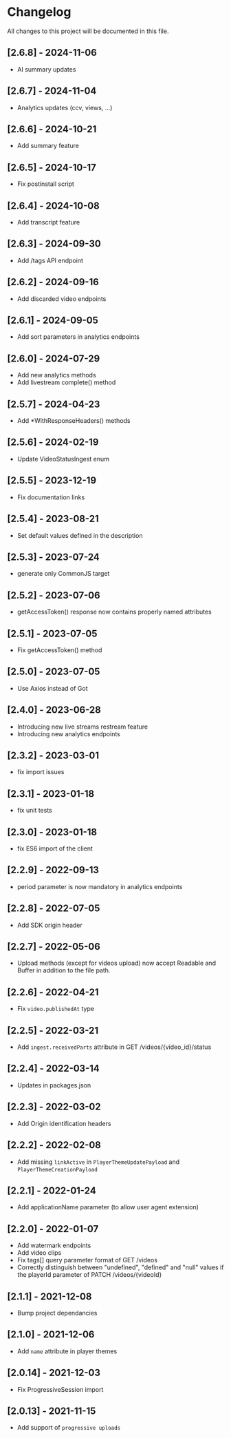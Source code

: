 # Changelog
All changes to this project will be documented in this file.

## [2.6.8] - 2024-11-06
- AI summary updates

## [2.6.7] - 2024-11-04
- Analytics updates (ccv, views, ...)

## [2.6.6] - 2024-10-21
- Add summary feature

## [2.6.5] - 2024-10-17
- Fix postinstall script

## [2.6.4] - 2024-10-08
- Add transcript feature

## [2.6.3] - 2024-09-30
- Add /tags API endpoint

## [2.6.2] - 2024-09-16
- Add discarded video endpoints

## [2.6.1] - 2024-09-05
- Add sort parameters in analytics endpoints

## [2.6.0] - 2024-07-29
- Add new analytics methods
- Add livestream complete() method

## [2.5.7] - 2024-04-23
- Add *WithResponseHeaders() methods

## [2.5.6] - 2024-02-19
- Update VideoStatusIngest enum

## [2.5.5] - 2023-12-19
- Fix documentation links

## [2.5.4] - 2023-08-21
- Set default values defined in the description

## [2.5.3] - 2023-07-24
- generate only CommonJS target

## [2.5.2] - 2023-07-06
- getAccessToken() response now contains properly named attributes

## [2.5.1] - 2023-07-05
- Fix getAccessToken() method

## [2.5.0] - 2023-07-05
- Use Axios instead of Got

## [2.4.0] - 2023-06-28
- Introducing new live streams restream feature
- Introducing new analytics endpoints

## [2.3.2] - 2023-03-01
- fix import issues

## [2.3.1] - 2023-01-18
- fix unit tests

## [2.3.0] - 2023-01-18
- fix ES6 import of the client

## [2.2.9] - 2022-09-13
- period parameter is now mandatory in analytics endpoints

## [2.2.8] - 2022-07-05
- Add SDK origin header

## [2.2.7] - 2022-05-06
- Upload methods (except for videos upload) now accept Readable and Buffer in addition to the file path.

## [2.2.6] - 2022-04-21
- Fix `video.publishedAt` type

## [2.2.5] - 2022-03-21
- Add `ingest.receivedParts` attribute in GET /videos/{video_id}/status

## [2.2.4] - 2022-03-14
- Updates in packages.json

## [2.2.3] - 2022-03-02
- Add Origin identification headers

## [2.2.2] - 2022-02-08
- Add missing `linkActive` in `PlayerThemeUpdatePayload` and `PlayerThemeCreationPayload`

## [2.2.1] - 2022-01-24
- Add applicationName parameter (to allow user agent extension)

## [2.2.0] - 2022-01-07
- Add watermark endpoints
- Add video clips
- Fix tags[] query parameter format of GET /videos
- Correctly distinguish between "undefined", "defined" and "null" values if the playerId parameter of PATCH /videos/{videoId}

## [2.1.1] - 2021-12-08
- Bump project dependancies

## [2.1.0] - 2021-12-06
- Add `name` attribute in player themes

## [2.0.14] - 2021-12-03
- Fix ProgressiveSession import

## [2.0.13] - 2021-11-15
- Add support of `progressive uploads`
